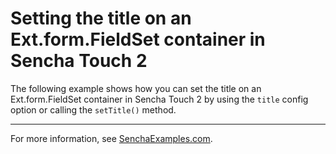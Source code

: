 # Setting the title on an Ext.form.FieldSet container in Sencha Touch 2 #

The following example shows how you can set the title on an Ext.form.FieldSet container in Sencha Touch 2 by using the `title` config option or calling the `setTitle()` method.

---

For more information, see [SenchaExamples.com](http://senchaexamples.com/2012/03/12/setting-the-title-on-an-ext-form-fieldset-container-in-sencha-touch-2/).
